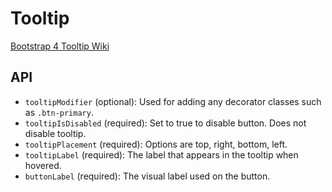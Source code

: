 # Tooltip

[Bootstrap 4 Tooltip Wiki](https://getbootstrap.com/docs/4.6/components/tooltips/)

## API
* `tooltipModifier` (optional): Used for adding any decorator classes such as `.btn-primary`.
* `tooltipIsDisabled` (required): Set to true to disable button. Does not disable tooltip.
* `tooltipPlacement` (required): Options are top, right, bottom, left.
* `tooltipLabel` (required): The label that appears in the tooltip when hovered.
* `buttonLabel` (required): The visual label used on the button.
